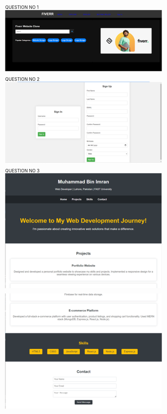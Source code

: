 QUESTION NO 1
![alt text](image-1.png)

QUESTION NO 2
![alt text](image.png)

QUESTION NO 3
![alt text](image-2.png)

![alt text](image-3.png)